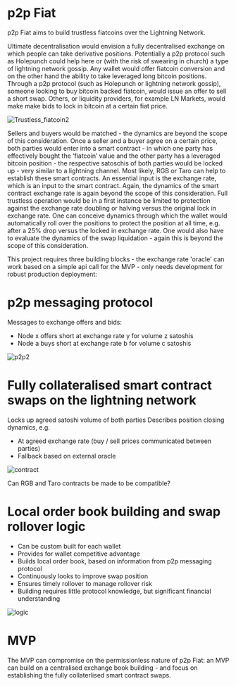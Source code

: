 # p2p Fiat
p2p Fiat aims to build trustless fiatcoins over the Lightning Network. 

Ultimate decentralisation would envision a fully decentralised exchange on which people can take derivative positions. Potentially a p2p protocol such as Holepunch could help here or (with the risk of swearing in church) a type of lightning network gossip. Any wallet would offer fiatcoin conversion and on the other hand the ability to take leveraged long bitcoin positions. Through a p2p protocol (such as Holepunch or lightning network gossip), someone looking to buy bitcoin backed fiatcoin, would issue an offer to sell a short swap. Others, or liquidity providers, for example LN Markets, would make make bids to lock in bitcoin at a certain fiat price.

![Trustless_fiatcoin2](https://user-images.githubusercontent.com/67538415/200856550-a8f41962-4775-4709-9c74-48e84a8a6d3c.svg)

Sellers and buyers would be matched - the dynamics are beyond the scope of this consideration. Once a seller and a buyer agree on a certain price, both parties would enter into a smart contract - in which one party has effectively bought the ‘fiatcoin’ value and the other party has a leveraged bitcoin position - the respective satoschis of both parties would be locked up - very similar to a lightning channel. Most likely, RGB or Taro can help to establish these smart contracts. An essential input is the exchange rate, which is an input to the smart contract. Again, the dynamics of the smart contract exchange rate is again beyond the scope of this consideration. Full trustless operation would be in a first instance be limited to protection against the exchange rate doubling or halving versus the original lock in exchange rate. One can conceive dynamics through which the wallet would automatically roll over the positions to protect the position at all time, e.g. after a 25% drop versus the locked in exchange rate. One would also have to evaluate the dynamics of the swap liquidation - again this is beyond the scope of this consideration.

This project requires three building blocks - the exchange rate 'oracle' can work based on a simple api call for the MVP - only needs development for robust production deployment: 

# p2p messaging protocol

Messages to exchange offers and bids: 
- Node x offers short at exchange rate y for volume z satoshis
- Node a buys short at exchange rate b for volume c satoshis

![p2p2](https://user-images.githubusercontent.com/67538415/201062363-06678e6a-4e64-431c-9a3c-c89f1d77f650.svg)

# Fully collateralised smart contract swaps on the lightning network

Locks up agreed satoshi volume of both parties
Describes position closing dynamics, e.g. 
- At agreed exchange rate (buy / sell prices communicated between parties)
- Fallback based on external oracle

![contract](https://user-images.githubusercontent.com/67538415/201073776-e8d664a3-773f-446d-a49a-69c34560f94b.svg)

Can RGB and Taro contracts be made to be compatible? 

# Local order book building and swap rollover logic

- Can be custom built for each wallet
- Provides for wallet competitive advantage
- Builds local order book, based on information from p2p messaging protocol
- Continuously looks to improve swap position
- Ensures timely rollover to manage rollover risk
- Building requires little protocol knowledge, but significant financial understanding

![logic](https://user-images.githubusercontent.com/67538415/201158482-47056bed-df72-4281-8d5a-f8815a9a5c5f.svg)

# MVP

The MVP can compromise on the permissionless nature of p2p Fiat: an MVP can build on a centralised exchange book building - and focus on establishing the fully collaterlised smart contract swaps.  
